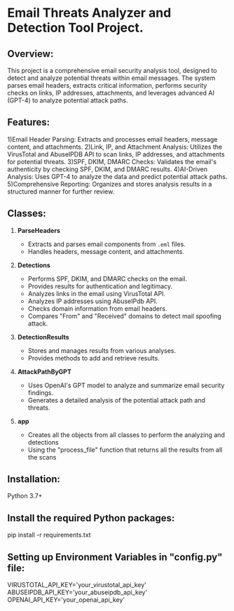 # Email Threats Analyzer and Detection Tool Project.

## Overview:
This project is a comprehensive email security analysis tool,
designed to detect and analyze potential threats within email messages. 
The system parses email headers, extracts critical information, performs security checks on links, 
IP addresses, attachments, and leverages advanced AI (GPT-4) to analyze potential attack paths.

## Features:
1)Email Header Parsing: Extracts and processes email headers, message content, and attachments.
2)Link, IP, and Attachment Analysis: Utilizes the VirusTotal and AbuseIPDB API to scan links, IP addresses, and attachments for potential threats.
3)SPF, DKIM, DMARC Checks: Validates the email's authenticity by checking SPF, DKIM, and DMARC results.
4)AI-Driven Analysis: Uses GPT-4 to analyze the data and predict potential attack paths.
5)Comprehensive Reporting: Organizes and stores analysis results in a structured manner for further review.

## Classes:

1. **ParseHeaders**
   - Extracts and parses email components from `.eml` files.
   - Handles headers, message content, and attachments.

2. **Detections**
   - Performs SPF, DKIM, and DMARC checks on the email.
   - Provides results for authentication and legitimacy.
   - Analyzes links in the email using VirusTotal API.
   - Analyzes IP addresses using AbuseIPdb API.
   - Checks domain information from email headers.
   - Compares "From" and "Received" domains to detect mail spoofing attack.


3. **DetectionResults**
   - Stores and manages results from various analyses.
   - Provides methods to add and retrieve results.

4. **AttackPathByGPT**
   - Uses OpenAI's GPT model to analyze and summarize email security findings.
   - Generates a detailed analysis of the potential attack path and threats.

5. **app**
   - Creates all the objects from all classes to perform the analyzing and detections
   - Using the "process_file" function that returns all the results from all the scans 


## Installation:
Python 3.7+

## Install the required Python packages:
pip install -r requirements.txt

## Setting up Environment Variables in "config.py" file:
VIRUSTOTAL_API_KEY='your_virustotal_api_key'
ABUSEIPDB_API_KEY='your_abuseipdb_api_key'
OPENAI_API_KEY='your_openai_api_key'

